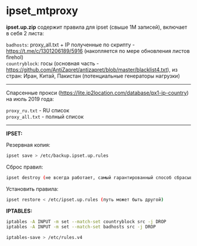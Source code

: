 # ipset_mtproxy

**ipset.up.zip** содержит правила для ipset (свыше 1М записей), включает в себя 2 листа:

<code>badhosts</code>: proxy_all.txt + IP полученные по скрипту - https://t.me/c/1301206189/5916 (накопляется по мере обновления листов firehol)<br>
<code>countryblock</code>: госы (основная часть - https://github.com/AntiZapret/antizapret/blob/master/blacklist4.txt), из стран: Иран, Китай, Пакистан (потенциальные генераторы нагрузки)
<hr>

Спарсенные прокси (https://lite.ip2location.com/database/px1-ip-country) на июль 2019 года:

<code>proxy_ru.txt</code> - RU список<br>
<code>proxy_all.txt</code> - полный список
<hr>

**IPSET:**

Резервная копия:
```bash
ipset save > /etc/backup.ipset.up.rules
```

Сброс правил:
```bash
ipset destroy (не всегда работает, самый гарантированный способ сбрасывать через перезагрузку)
```
  
Установить правила:
```bash
ipset restore < /etc/ipset.up.rules (путь может быть другой)
```

**IPTABLES:**
```bash
iptables -A INPUT -m set --match-set countryblock src -j DROP
iptables -A INPUT -m set --match-set badhosts src -j DROP

iptables-save > /etc/rules.v4
```
